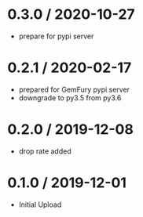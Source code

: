 # 0.3.0 / 2020-10-27

  * prepare for pypi server

# 0.2.1 / 2020-02-17

   * prepared for GemFury pypi server
   * downgrade to py3.5 from py3.6

# 0.2.0 / 2019-12-08

  * drop rate added 

# 0.1.0 / 2019-12-01

  * Initial Upload
